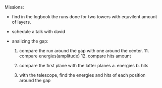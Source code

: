 Missions:

- find in the logbook the runs done for two towers with equvilent amount of layers.

- schedule a talk with david

- analizing the gap:
    1. compare the run around the gap with one around the center.
        11. compare energies(amplitude)
        12. compare hits amount

    2. compare the first plane with the latter planes
        a. energies
        b. hits    

    3. with the telescope, find the energies and hits of each position around the gap